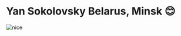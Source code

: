 # __Yan Sokolovsky__ Belarus, Minsk :blush:
![nice](https://user-images.githubusercontent.com/74038190/225813708-98b745f2-7d22-48cf-9150-083f1b00d6c9.gif)
